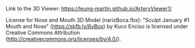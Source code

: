 Link to the 3D Viewer: https://leung-martin.github.io/ArteryViewer1/

License for Nose and Mouth 3D Model (narizBoca.fbx):
"Sculpt January #1 Mouth and Nose" (https://skfb.ly/6vBox) by Kuco Enciso is licensed under Creative Commons Attribution (http://creativecommons.org/licenses/by/4.0/).
